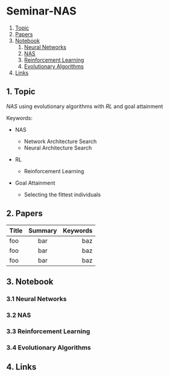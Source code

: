 # Seminar-NAS

1. [Topic](#topic)
2. [Papers](#papers)
3. [Notebook](#notebook)
    1. [Neural Networks](#nn)
    2. [NAS](#nas)
    3. [Reinforcement Learning](#rl)
    4. [Evolutionary Algorithms](#ea)
4. [Links](#links)

<a name="topic"/>

## 1. Topic

*NAS* using evolutionary algorithms with *RL* and goal attainment

Keywords:
- NAS
    - Network Architecture Search
    - Neural Architecture Search

- RL
    - Reinforcement Learning

- Goal Attainment
    - Selecting the fittest individuals


<a name="papers"/>

## 2. Papers

| Title          | Summary          | Keywords      |
| :------------- | :----------:     | -----------:  |
| foo            | bar              | baz           |
| foo            | bar              | baz           |
| foo            | bar              | baz           |


<a name="notebook"/>

## 3. Notebook
### 3.1 Neural Networks
### 3.2 NAS
### 3.3 Reinforcement Learning
### 3.4 Evolutionary Algorithms

## 4. Links
